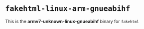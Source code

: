 # `fakehtml-linux-arm-gnueabihf`

This is the **armv7-unknown-linux-gnueabihf** binary for `fakehtml`
